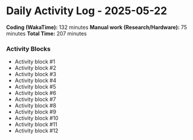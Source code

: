 # Daily Activity Log - 2025-05-22

**Coding (WakaTime):** 132 minutes
**Manual work (Research/Hardware):** 75 minutes
**Total Time:** 207 minutes

### Activity Blocks
- Activity block #1
- Activity block #2
- Activity block #3
- Activity block #4
- Activity block #5
- Activity block #6
- Activity block #7
- Activity block #8
- Activity block #9
- Activity block #10
- Activity block #11
- Activity block #12
